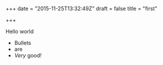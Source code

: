 +++
date = "2015-11-25T13:32:49Z"
draft = false
title = "first"

+++

Hello world

* Bullets
* are
* _Very_ good!
